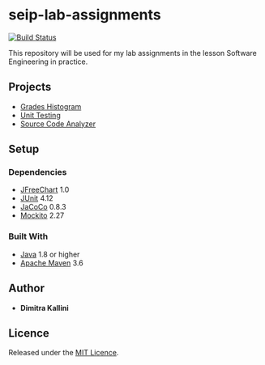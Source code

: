 # seip-lab-assignments

[![Build Status](https://travis-ci.com/dimitraKl/seip-lab-assignments.svg?token=NzFqxWAsupiMJqJnq3ai&branch=master)](https://travis-ci.com/dimitraKl/seip-lab-assignments)

This repository will be used for my lab assignments in the lesson Software Engineering in practice.

## Projects

* [Grades Histogram](https://github.com/dimitraKl/seip-lab-assignments/blob/development/seip2020_practical_assignments/gradeshistogram/README.md)
* [Unit Testing](https://github.com/dimitraKl/seip-lab-assignments/blob/development/seip2020_practical_assignments/unittesting/README.md)
* [Source Code Analyzer](https://github.com/dimitraKl/seip-lab-assignments/blob/development/seip2020_practical_assignments/SourceCodeAnalyzer/README.md)

## Setup

### Dependencies

* [JFreeChart](https://mvnrepository.com/artifact/org.jfree/jfreechart) 1.0
* [JUnit](https://junit.org/junit4/) 4.12
* [JaCoCo](https://www.eclemma.org/jacoco/) 0.8.3
* [Mockito](https://mvnrepository.com/artifact/org.mockito/mockito-core/2.27.0) 2.27

### Built With

* [Java](https://www.oracle.com/java/technologies/javase-downloads.html) 1.8 or higher
* [Apache Maven](https://maven.apache.org/) 3.6

## Author

* **Dimitra Kallini**

## Licence

Released under the [MIT Licence](https://github.com/dimitraKl/seip-lab-assignments/blob/master/LICENSE).
